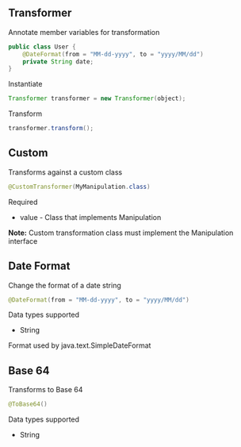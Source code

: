## Transformer ##

Annotate member variables for transformation

```java
public class User {
	@DateFormat(from = "MM-dd-yyyy", to = "yyyy/MM/dd")
	private String date;
}
```

Instantiate

```java
Transformer transformer = new Transformer(object);
```

Transform

```java
transformer.transform();
```

## Custom ##

Transforms against a custom class

```java
@CustomTransformer(MyManipulation.class)
```

Required
- value - Class that implements Manipulation

**Note:** Custom transformation class must implement the Manipulation interface

## Date Format ###

Change the format of a date string

```java
@DateFormat(from = "MM-dd-yyyy", to = "yyyy/MM/dd")
```

Data types supported
- String

Format used by java.text.SimpleDateFormat

## Base 64 ##

Transforms to Base 64

```java
@ToBase64()
```

Data types supported
- String

